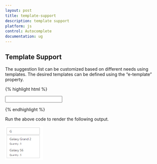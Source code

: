 ```yaml
---
layout: post
title: template-support
description: template support
platform: js
control: Autocomplete
documentation: ug
---
```


## Template Support

The suggestion list can be customized based on different needs using templates. The desired templates can be defined using the “e-template” property.

{% highlight html %}

  <input type="text" ej-autocomplete e-dataSource="dataList" e-fields-text="text" e-template="template" e-width="100%" />


   <script type="text/javascript">
          var mobileList = [
                { pName: "Galaxy Grand 2", quantity: "3" },
                { pName: "Galaxy S6", quantity: "5" },
                { pName: "IPhone S6", quantity: "8" },
                { pName: "Ipod Mini", quantity: "3" }, 
];
        angular.module('AutoCompleteApp', ['ejangular'])
             .controller('AutocompleteCtrl', function ($scope) {                
                 $scope.dataList = mobileList;
                 $scope.text="pName";
                 $scope.template="<div><div class='product-text'>${pName}</div> <span class='product-quantity' style='font-size:10px'> Quantity : ${quantity}</span></div>";
             });
    </script>



{% endhighlight %}



Run the above code to render the following output. 

![](template-support_images\template-support_img1.png)

